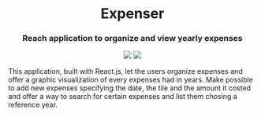 <h1 align="center"> Expenser </h1>
<h3 align="center"> Reach application to organize and view yearly expenses </h3>
<p align="center">
  <img src="https://img.shields.io/badge/React-20232A?style=for-the-badge&logo=react&logoColor=61DAFB" />
  <img src="https://img.shields.io/badge/Visual_Studio_Code-0078D4?style=for-the-badge&logo=visual%20studio%20code&logoColor=white" />
</p>

<p> This application, built with React.js, let the users organize expenses and offer a graphic visualization of every expenses had in years. Make possible 
  to add new expenses specifying the date, the tile and the amount it costed and offer a way to search for certain expenses and list them chosing a reference year.</p>
